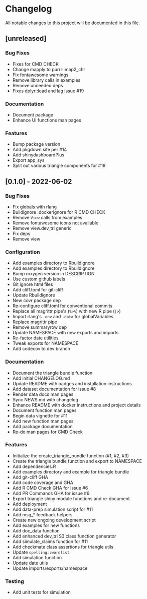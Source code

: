 # Changelog
All notable changes to this project will be documented in this file.

## [unreleased]

### Bug Fixes

- Fixes for CMD CHECK
- Change mapply to purrr::map2_chr
- Fix fontawesome warnings
- Remove library calls in examples
- Remove unneeded deps
- Fixes dplyr::lead and lag issue #19

### Documentation

- Document package
- Enhance UI functions man pages

### Features

- Bump package version
- Add pkgdown site per #14
- Add shinydashboardPlus
- Export app_sys
- Split out various triangle components for #18

## [0.1.0] - 2022-06-02

### Bug Fixes

- Fix globals with rlang
- Buildignore .dockerignore for R CMD CHECK
- Remove `View` calls from examples
- Remove fontawesome icons not available
- Remove view.dev_tri generic
- Fix deps
- Remove view

### Configuration

- Add examples directory to Rbuildignore
- Add examples directory to Rbuildignore
- Bump roxygen version in DESCRIPTION
- Use custom github labels
- Git ignore html files
- Add cliff.toml for git-cliff
- Update Rbuildignore
- New covr package dep
- Re-configure cliff.toml for conventional commits
- Replace all magrittr pipe's (`%>%`) with new R pipe (`|>`)
- Import rlang's `.env` and `.data` for globalVariables
- Replace magrittr pipe
- Remove summaryrow dep
- Update NAMESPACE with new exports and imports
- Re-factor date utilities
- Tweak exports for NAMESPACE
- Add codecov to dev branch

### Documentation

- Document the triangle bundle function
- Add initial CHANGELOG.md
- Update README with badges and installation instructions
- Add dataset documentation for issue #8
- Render data docs man pages
- Sync NEWS.md with changelog
- Enhance README with docker instructions and project details
- Document function man pages
- Begin data vignette for #11
- Add new function man pages
- Add package documentation
- Re-do man pages for CMD Check

### Features

- Initialize the create_triangle_bundle function (#1, #2, #3)
- Create the triangle bundle function and export to NAMESPACE
- Add dependencies.R
- Add examples directory and example for triangle bundle
- Add git-cliff GHA
- Add code coverage and GHA
- Add R CMD Check GHA for issue #6
- Add PR Commands GHA for issue #6
- Export triangle shiny module functions and re-document
- Add deployment
- Add data-prep simulation script for #11
- Add msg_* feedback helpers
- Create new ongoing development script
- Add examples for new functions
- Add doc_data function
- Add enhanced dev_tri S3 class function generator
- Add simulate_claims function for #11
- Add checkmate class assertions for triangle utils
- Update `spelling::wordlist`
- Add simulation function
- Update date utils
- Update imports/exports/namespace

### Testing

- Add unit tests for simulation

<!-- generated by git-cliff -->
